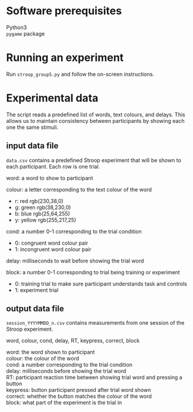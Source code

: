 # Software prerequisites

Python3  
`pygame` package

# Running an experiment

Run `stroop_group5.py` and follow the on-screen instructions.

# Experimental data

The script reads a predefined list of words, text colours, and delays. This allows us to maintain consistency between participants by showing each one the same stimuli.

## input data file

`data.csv` contains a predefined Stroop experiment that will be shown to each participant. Each row is one trial.

word: a word to show to participant

colour: a letter corresponding to the text colour of the word

  - r: red rgb(230,38,0)
  - g: green rgb(38,230,0)
  - b: blue rgb(25,64,255)
  - y: yellow rgb(255,217,25)

cond: a number 0-1 corresponding to the trial condition

  - 0: congruent word colour pair
  - 1: incongruent word colour pair

delay: milliseconds to wait before showing the trial word  

block: a number 0-1 corresponding to trial being training or experiment

  - 0: training trial to make sure participant understands task and controls
  - 1: experiment trial

## output data file

`session_YYYYMMDD_n.csv` contains measurements from one session of the Stroop experiment.

word, colour, cond, delay, RT, keypress, correct, block

word: the word shown to participant  
colour: the colour of the word  
cond: a number corresponding to the trial condition  
delay: milliseconds before showing the trial word  
RT: participant reaction time between showing trial word and pressing a button  
keypress: button participant pressed after trial word shown  
correct: whether the button matches the colour of the word  
block: what part of the experiment is the trial in  